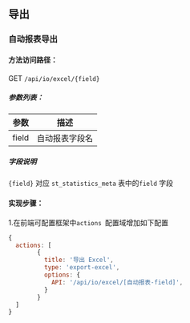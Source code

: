 ## 导出

### 自动报表导出

#### 方法访问路径：

GET `/api/io/excel/{field}`

##### 参数列表：

| **参数** |    **描述**    |
| :------: | :------------: |
|  field   | 自动报表字段名 |

##### 字段说明

`{field}` 对应 `st_statistics_meta` 表中的`field` 字段


#### 实现步骤：

1.在前端可配置框架中`actions `配置域增加如下配置

```js
{
  actions: [
        {
          title: '导出 Excel',
          type: 'export-excel',
          options: {
            API: '/api/io/excel/[自动报表-field]',
          }
        }
  ]
}
```
